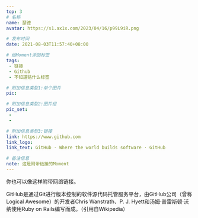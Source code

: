 ```yaml
---
top: 3
# 名称
name: 瑟德
avatar: https://s1.ax1x.com/2023/04/16/p99L9iR.png

# 发布时间
date: 2021-08-03T11:57:40+08:00

# 给Moment添加标签
tags:
 - 链接
 - Github
 - 不知道贴什么标签

# 附加信息类型1:单个图片
pic:

# 附加信息类型2:图片组
pic_set:
 - 
 -

# 附加信息类型3:链接
link: https://www.github.com
link_logo:
link_text: GitHub - Where the world builds software · GitHub

# 备注信息
note: 这是附带链接的Moment
---
```

你也可以像这样附带网络链接。

GitHub是通过Git进行版本控制的软件源代码托管服务平台，由GitHub公司（曾称Logical Awesome）的开发者Chris Wanstrath、P. J. Hyett和汤姆·普雷斯顿·沃纳使用Ruby on Rails编写而成。（引用自Wikipedia）

